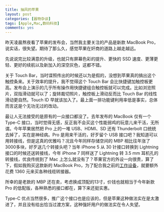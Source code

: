 ```yaml
---
title: 抽风的苹果
layout: post
categories: [器物杂谈]
tags: [Apple,Mac,数码科技]
comments: yes
---
```



昨天凌晨熬夜看了苹果的发布会，当然我主要关注的产品是新款 MacBook Pro，说实话，很失望。期待了那么久，感觉苹果在奸商的道路上越走越远。

先说说完比较满意的升级，也就只有屏幕色彩的提升、更快的 SSD 速度、更薄更轻、更好的续航以及新加入的深空灰色，这都不错。

关于 Touch Bar，当时谍照传出的时候还以为是假的，没想到苹果真的搞出这个触控条来。关于效率的提升，我不觉得这个 Touch Bar 会比快捷键加触控板更高。发布会上演示的几乎所有操作用快捷键组合触控板就可以完成。比如浏览照片，双指滑动就可以了；旋转裁切照片，触控板上滑动反而比 Touch Bar 的线性滑动更自然。Touch ID 早就该加入了。最上面一排功能键利用率低是事实，总体而言这是个无功无过的改动。

最让人无法接受的是原有的一众接口都没了。去年发布的 MacBook 仅有一个 Type-C 接口，当时觉得无感，反正我不会买这个性能弱鸡的玩意儿来干活，无所谓。今年苹果居然把 Pro 上的一堆 USB、HDMI、SD 还有 Thunderbolt 口统统去掉了，实在是神经病。Pro 是用来干活的，好歹留个 USB 接口吧？我知道可以用转接线，但是这真的优雅吗？况且今年同样存储空间的 MBP 相比往年涨了3000多块，好歹送几个转接头吧？当年 iPhone 5 从 30 针接口转换到 Lightning 接口的时候还送转接线，今年 iPhone 7 同样送了 Lightning 转 3.5 mm 耳机孔的转接线，优良传统到了 Mac 上怎么就没有了？苹果官方的外设一向很贵，算了下，假如我购买这款新的 MacBook Pro，为了配合我之前的[工作设备](http://songchunlin.net/cn/2016/02/my-setup/)，就要额外花费 1360 元来买各种线缆转接器。

所幸的是老款的 MBP 还在卖，考虑换成顶配的13寸，价钱也就相当于今年新款 Pro 的低配版，各种熟悉的接口都在，算下来还挺实惠。

Type-C 优点当然很多，推广这个接口也是应该的，但是苹果这种做法实在是太激进了，并且没有给出恰当过渡方案，这种强奸用户的做法实在令人失望。


